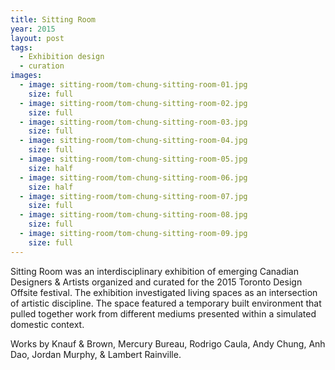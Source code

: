 ```yaml
---
title: Sitting Room
year: 2015
layout: post
tags:
  - Exhibition design
  - curation
images:
  - image: sitting-room/tom-chung-sitting-room-01.jpg
    size: full
  - image: sitting-room/tom-chung-sitting-room-02.jpg
    size: full
  - image: sitting-room/tom-chung-sitting-room-03.jpg
    size: full
  - image: sitting-room/tom-chung-sitting-room-04.jpg
    size: full
  - image: sitting-room/tom-chung-sitting-room-05.jpg
    size: half
  - image: sitting-room/tom-chung-sitting-room-06.jpg
    size: half
  - image: sitting-room/tom-chung-sitting-room-07.jpg
    size: full
  - image: sitting-room/tom-chung-sitting-room-08.jpg
    size: full
  - image: sitting-room/tom-chung-sitting-room-09.jpg
    size: full
---
```


Sitting Room was an interdisciplinary exhibition of emerging Canadian Designers & Artists organized and curated for the 2015 Toronto Design Offsite festival.
The exhibition investigated living spaces as an intersection of artistic discipline. The space featured a temporary built environment that pulled together work from different mediums presented within a simulated domestic context.

Works by Knauf & Brown, Mercury Bureau, Rodrigo Caula, Andy Chung, Anh Dao, Jordan Murphy, & Lambert Rainville.